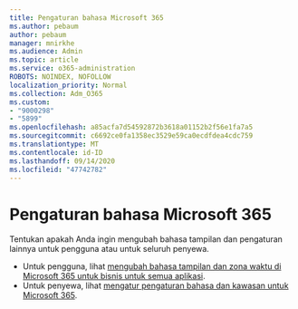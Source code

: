 ```yaml
---
title: Pengaturan bahasa Microsoft 365
ms.author: pebaum
author: pebaum
manager: mnirkhe
ms.audience: Admin
ms.topic: article
ms.service: o365-administration
ROBOTS: NOINDEX, NOFOLLOW
localization_priority: Normal
ms.collection: Adm_O365
ms.custom:
- "9000298"
- "5899"
ms.openlocfilehash: a85acfa7d54592872b3618a01152b2f56e1fa7a5
ms.sourcegitcommit: c6692ce0fa1358ec3529e59ca0ecdfdea4cdc759
ms.translationtype: MT
ms.contentlocale: id-ID
ms.lasthandoff: 09/14/2020
ms.locfileid: "47742782"
---
```

# <a name="microsoft-365-language-settings"></a>Pengaturan bahasa Microsoft 365

Tentukan apakah Anda ingin mengubah bahasa tampilan dan pengaturan lainnya untuk pengguna atau untuk seluruh penyewa.

- Untuk pengguna, lihat [mengubah bahasa tampilan dan zona waktu di Microsoft 365 untuk bisnis untuk semua aplikasi](https://support.microsoft.com/office/6f238bff-5252-441e-b32b-655d5d85d15b).
- Untuk penyewa, lihat  [mengatur pengaturan bahasa dan kawasan untuk Microsoft 365](https://docs.microsoft.com/office365/troubleshoot/access-management/set-language-and-region).
